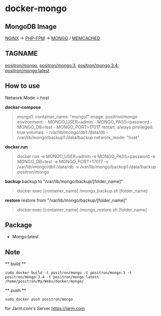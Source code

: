 # docker-mongo

## MongoDB Image
[NGINX](https://github.com/PositronTH/docker-nginx) -> [PHP-FPM](https://github.com/PositronTH/docker-php) -> [MONGO](https://github.com/PositronTH/docker-mongo) / [MEMCACHED](https://github.com/PositronTH/docker-memcached)

## TAGNAME
[positron/mongo](https://github.com/PositronTH/docker-mongo/blob/master/Dockerfile), [positron/mongo:3](https://github.com/PositronTH/docker-mongo/blob/master/Dockerfile), [positron/mongo:3.4](https://github.com/PositronTH/docker-mongo/blob/master/Dockerfile), [positron/mongo:latest](https://github.com/PositronTH/docker-mongo/blob/master/Dockerfile)

## How to use
Network Mode = host

**docker-compose**
>  mongo1:
>    container_name: "mongo1"
>    image: positron/mongo
>    environment:
>      - MONGO_USER=admin
>      - MONGO_PASS=password
>      - MONGO_DB=test
>      - MONGO_PORT=17017
>    restart: always
>    privileged: true
>    volumes:
>      - /var/lib/mongo/db1:/data/db
>      - /var/lib/mongo/backup1:/data/backup
>    network_mode: "host"

**docker run**
> docker run -e MONGO_USER=admin -e MONGO_PASS=password -e MONGO_DB=test -e MONGO_PORT=17017 -v  /var/lib/mongo/db1:/data/db -v /var/lib/mongo/backup1:/data/backup positron/mongo

**backup**
backup to "/var/lib/mongo/backup/[folder_name]"
> docker exec [container_name] /mongo_backup.sh [folder_name]

**restore**
restore from "/var/lib/mongo/backup/[folder_name]"
> docker exec [container_name] /mongo_restore.sh [folder_name]


## Package
- Mongo:latest

## Note
** build **
```
sudo docker build -t positron/mongo -t positron/mongo:3 -t positron/mongo:3.4 -t positron/mongo:latest /home/positron/My/Webs/docker/mongo/
```
** push **
```
sudo docker push positron/mongo
```

for Jarm.com's Server
https://jarm.com
